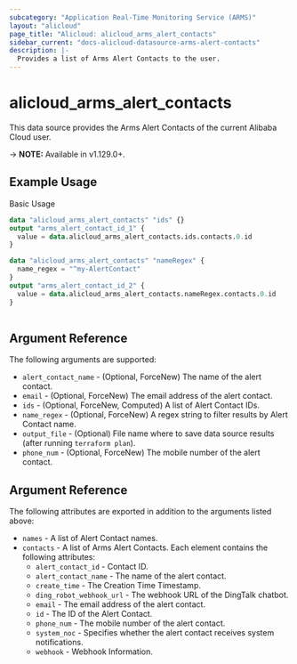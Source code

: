 ```yaml
---
subcategory: "Application Real-Time Monitoring Service (ARMS)"
layout: "alicloud"
page_title: "Alicloud: alicloud_arms_alert_contacts"
sidebar_current: "docs-alicloud-datasource-arms-alert-contacts"
description: |-
  Provides a list of Arms Alert Contacts to the user.
---
```


# alicloud\_arms\_alert\_contacts

This data source provides the Arms Alert Contacts of the current Alibaba Cloud user.

-> **NOTE:** Available in v1.129.0+.

## Example Usage

Basic Usage

```terraform
data "alicloud_arms_alert_contacts" "ids" {}
output "arms_alert_contact_id_1" {
  value = data.alicloud_arms_alert_contacts.ids.contacts.0.id
}

data "alicloud_arms_alert_contacts" "nameRegex" {
  name_regex = "^my-AlertContact"
}
output "arms_alert_contact_id_2" {
  value = data.alicloud_arms_alert_contacts.nameRegex.contacts.0.id
}
            
```

## Argument Reference

The following arguments are supported:

* `alert_contact_name` - (Optional, ForceNew) The name of the alert contact.
* `email` - (Optional, ForceNew) The email address of the alert contact.
* `ids` - (Optional, ForceNew, Computed)  A list of Alert Contact IDs.
* `name_regex` - (Optional, ForceNew) A regex string to filter results by Alert Contact name.
* `output_file` - (Optional) File name where to save data source results (after running `terraform plan`).
* `phone_num` - (Optional, ForceNew) The mobile number of the alert contact. 

## Argument Reference

The following attributes are exported in addition to the arguments listed above:

* `names` - A list of Alert Contact names.
* `contacts` - A list of Arms Alert Contacts. Each element contains the following attributes:
	* `alert_contact_id` - Contact ID.
	* `alert_contact_name` - The name of the alert contact.
	* `create_time` - The Creation Time Timestamp.
	* `ding_robot_webhook_url` - The webhook URL of the DingTalk chatbot. 
	* `email` - The email address of the alert contact. 
	* `id` - The ID of the Alert Contact.
	* `phone_num` - The mobile number of the alert contact. 
	* `system_noc` - Specifies whether the alert contact receives system notifications. 
	* `webhook` - Webhook Information.